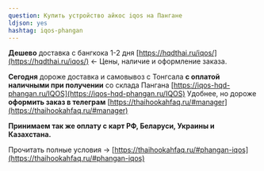 ```yaml
---
question: Купить устройство айкос iqos на Пангане
ldjson: yes
hashtag: iqos-phangan
---
```


**Дешево** доставка с бангкока 1-2 дня [https://hqdthai.ru/iqos/](https://hqdthai.ru/iqos/) <- Цены, наличие и оформление заказа.

**Сегодня** дороже доставка и самовывоз с Тонгсала **с оплатой наличными при получении** со склада Пангана [https://iqos-hqd-phangan.ru/IQOS](https://iqos-hqd-phangan.ru/IQOS)
Удобнее, но дороже **оформить заказ в телеграм** [https://thaihookahfaq.ru/#manager](https://thaihookahfaq.ru/#manager)

**Принимаем так же оплату с карт РФ, Беларуси, Украины и Казахстана.**

Прочитать полные условия -> [https://thaihookahfaq.ru/#phangan-iqos](https://thaihookahfaq.ru/#phangan-iqos)
